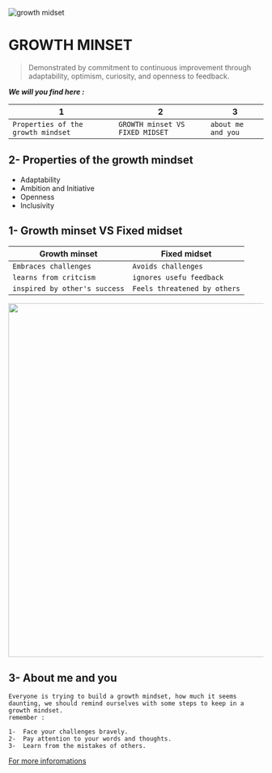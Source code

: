 


![growth midset](https://www.piperandgold.com/sites/default/files/pg.blogpostheadercassie.5.1.19-01.png)



# GROWTH MINSET #

>Demonstrated by commitment to continuous improvement through adaptability, optimism, curiosity, and openness to feedback.


***We will you find here :***

|1|2|3|
|-|-|-|
|`Properties of the growth mindset`     |`GROWTH minset VS FIXED MIDSET` |`about me and you`



## 2- Properties of the growth mindset 

* Adaptability
* Ambition and Initiative
* Openness
* Inclusivity



## 1- Growth minset VS Fixed midset
|Growth minset|Fixed midset|
|-|-|
|`Embraces challenges`|`Avoids challenges` |
|`learns from critcism`|`ignores usefu feedback` |
|`inspired by other's success`|`Feels threatened by others` |

<img src="https://safety4sea.com/wp-content/uploads/2019/04/fixed-growth-mindset.png" alt="" style="width:700px;"/>

## 3- About me and you
```
Everyone is trying to build a growth mindset, how much it seems daunting, we should remind ourselves with some steps to keep in a growth mindset.
remember :

1-  Face your challenges bravely.
2-  Pay attention to your words and thoughts.
3-  Learn from the mistakes of others.
```


[For more inforomations](https://www.atlassian.com/blog/inside-atlassian/growth-mindset)
